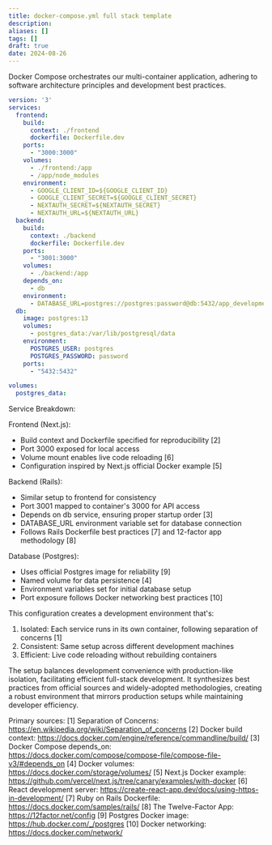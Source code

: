 ```yaml
---
title: docker-compose.yml full stack template
description: 
aliases: []
tags: []
draft: true
date: 2024-08-26
---
```


Docker Compose orchestrates our multi-container application, adhering to software architecture principles and development best practices.

```yaml
version: '3'
services:
  frontend:
    build:
      context: ./frontend
      dockerfile: Dockerfile.dev
    ports:
      - "3000:3000"
    volumes:
      - ./frontend:/app
      - /app/node_modules
    environment:
      - GOOGLE_CLIENT_ID=${GOOGLE_CLIENT_ID}
      - GOOGLE_CLIENT_SECRET=${GOOGLE_CLIENT_SECRET}
      - NEXTAUTH_SECRET=${NEXTAUTH_SECRET}
      - NEXTAUTH_URL=${NEXTAUTH_URL}
  backend:
    build:
      context: ./backend
      dockerfile: Dockerfile.dev
    ports:
      - "3001:3000"
    volumes:
      - ./backend:/app
    depends_on:
      - db
    environment:
      - DATABASE_URL=postgres://postgres:password@db:5432/app_development
  db:
    image: postgres:13
    volumes:
      - postgres_data:/var/lib/postgresql/data
    environment:
      POSTGRES_USER: postgres
      POSTGRES_PASSWORD: password
    ports:
      - "5432:5432"

volumes:
  postgres_data:

```

Service Breakdown:

Frontend (Next.js):
- Build context and Dockerfile specified for reproducibility [2]
- Port 3000 exposed for local access
- Volume mount enables live code reloading [6]
- Configuration inspired by Next.js official Docker example [5]

Backend (Rails):
- Similar setup to frontend for consistency
- Port 3001 mapped to container's 3000 for API access
- Depends on db service, ensuring proper startup order [3]
- DATABASE_URL environment variable set for database connection
- Follows Rails Dockerfile best practices [7] and 12-factor app methodology [8]

Database (Postgres):
- Uses official Postgres image for reliability [9]
- Named volume for data persistence [4]
- Environment variables set for initial database setup
- Port exposure follows Docker networking best practices [10]

This configuration creates a development environment that's:
1. Isolated: Each service runs in its own container, following separation of concerns [1]
2. Consistent: Same setup across different development machines
3. Efficient: Live code reloading without rebuilding containers

The setup balances development convenience with production-like isolation, facilitating efficient full-stack development. It synthesizes best practices from official sources and widely-adopted methodologies, creating a robust environment that mirrors production setups while maintaining developer efficiency.

Primary sources:
[1] Separation of Concerns: https://en.wikipedia.org/wiki/Separation_of_concerns
[2] Docker build context: https://docs.docker.com/engine/reference/commandline/build/
[3] Docker Compose depends_on: https://docs.docker.com/compose/compose-file/compose-file-v3/#depends_on
[4] Docker volumes: https://docs.docker.com/storage/volumes/
[5] Next.js Docker example: https://github.com/vercel/next.js/tree/canary/examples/with-docker
[6] React development server: https://create-react-app.dev/docs/using-https-in-development/
[7] Ruby on Rails Dockerfile: https://docs.docker.com/samples/rails/
[8] The Twelve-Factor App: https://12factor.net/config
[9] Postgres Docker image: https://hub.docker.com/_/postgres
[10] Docker networking: https://docs.docker.com/network/